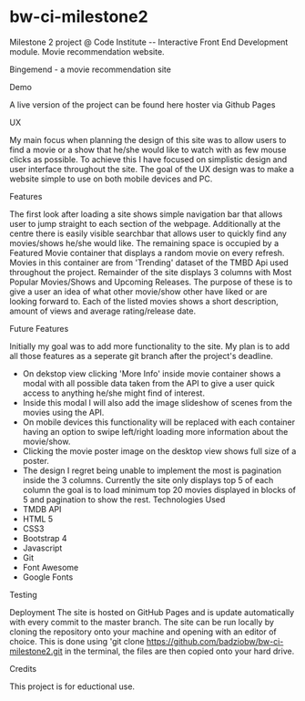 # bw-ci-milestone2
Milestone 2 project @ Code Institute  -- Interactive Front End Development module. Movie recommendation website.

Bingemend - a movie recommendation site

Demo

A live version of the project can be found here hoster via Github Pages

UX

My main focus when planning the design of this site was to allow users to find a movie or a show that he/she would like to watch with as few mouse clicks as possible.
To achieve this I have focused on simplistic design and user interface throughout the site. The goal of the UX design was to make a website simple to use on both mobile devices and PC.

Features

The first look after loading a site shows simple navigation bar that allows user to jump straight to each section of the webpage. Additionally at the centre there is easily visible searchbar that allows user to quickly find any movies/shows he/she would like. The remaining space is occupied by a Featured Movie container that displays a random movie on every refresh. Movies in this container are from 'Trending' dataset of the TMBD Api used throughout the project.
Remainder of the site displays 3 columns with Most Popular Movies/Shows and Upcoming Releases. The purpose of these is to give a user an idea of what other movie/show other have liked or are looking forward to. Each of the listed movies shows a short description, amount of views and average rating/release date.

Future Features

Initially my goal was to add more functionality to the site. My plan is to add all those features as a seperate git branch after the project's deadline.
- On dekstop view clicking 'More Info' inside movie container shows a modal with all possible data taken from the API to give a user quick access to anything he/she might find of interest.
- Inside this modal I will also add the image slideshow of scenes from the movies using the API.
- On mobile devices this functionality will be replaced with each container having an option to swipe left/right loading more information about the movie/show.
- Clicking the movie poster image on the desktop view shows full size of a poster.
- The design I regret being unable to implement the most is pagination inside the 3 columns. Currently the site only displays top 5 of each column the goal is to load minimum top 20 movies displayed in blocks of 5 and pagination to show the rest.
Technologies Used
- TMDB API
- HTML 5 
- CSS3
- Bootstrap 4
- Javascript
- Git
- Font Awesome
- Google Fonts

Testing

Deployment
The site is hosted on GitHub Pages and is update automatically with every commit to the master branch.
The site can be run locally  by cloning the repository onto your machine and opening with an editor of choice. This is done using 'git clone https://github.com/badziobw/bw-ci-milestone2.git in the terminal, the files are then copied onto your hard drive. 

Credits


This project is for eductional use.